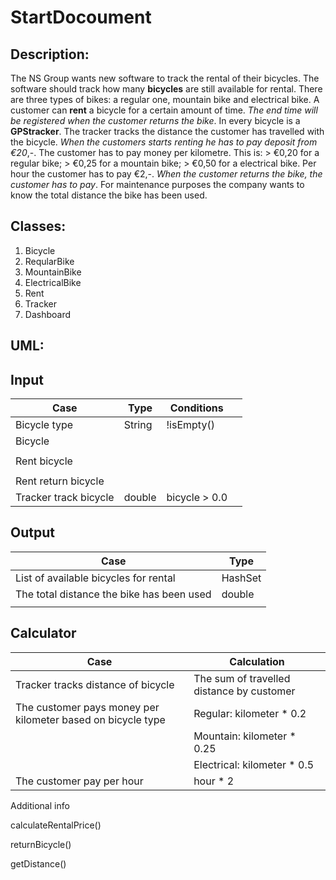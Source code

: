 # StartDocoument

## Description:

The NS Group wants new software to track the rental of their bicycles. The software should track how many **bicycles** are still available for rental. There are  three types of bikes: a regular one, mountain bike and electrical bike. A  customer can **rent** a bicycle for a certain amount of time. *The end time will be registered when the customer returns the bike*. In every bicycle is a **GPStracker**. The tracker tracks the distance the customer has travelled with the bicycle. *When the customers starts renting he has to pay deposit from €20*,-.  The customer has to pay money per kilometre. This is: > €0,20 for a regular bike; > €0,25 for a mountain bike; > €0,50 for a electrical bike. Per hour the customer has to pay €2,-. *When the customer returns the bike,  the customer has to pay*. For maintenance purposes the company wants to  know the total distance the bike has been used.

## Classes:

1. Bicycle
2. ReqularBike
3. MountainBike
4. ElectricalBike
5. Rent
6. Tracker
7. Dashboard

## UML:



## Input

| Case                  | Type   | Conditions    |      |
| --------------------- | ------ | ------------- | ---- |
| Bicycle type          | String | !isEmpty()    |      |
| Bicycle               |        |               |      |
|                       |        |               |      |
| Rent bicycle          |        |               |      |
|                       |        |               |      |
| Rent return bicycle   |        |               |      |
| Tracker track bicycle | double | bicycle > 0.0 |      |



## Output

| Case                                      | Type    |
| ----------------------------------------- | ------- |
| List of available bicycles for rental     | HashSet |
| The total distance the bike has been used | double  |
|                                           |         |

## Calculator

| Case                                                        | Calculation                               |
| ----------------------------------------------------------- | ----------------------------------------- |
| Tracker tracks distance of bicycle                          | The sum of travelled distance by customer |
| The customer pays money per kilometer based on bicycle type | Regular: kilometer * 0.2                  |
|                                                             | Mountain: kilometer * 0.25                |
|                                                             | Electrical: kilometer * 0.5               |
| The customer pay per hour                                   | hour * 2                                  |

Additional info

calculateRentalPrice()

returnBicycle()

getDistance()
